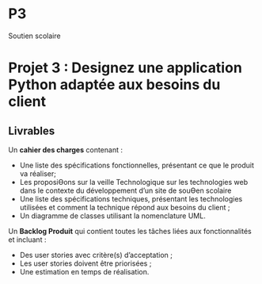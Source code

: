 # P3

Soutien scolaire

# Projet 3 : Designez une application Python adaptée aux besoins du client

## Livrables

Un **cahier des charges** contenant :

- Une liste des spécifications fonctionnelles, présentant ce que le produit va réaliser;
- Les proposiƟons sur la veille Technologique sur les technologies web dans le contexte du 
  développement d’un site de souƟen scolaire 
- Une liste des spécifications techniques, présentant les technologies utilisées et comment la technique répond aux besoins du client ;
- Un diagramme de classes utilisant la nomenclature UML.

Un **Backlog Produit** qui contient toutes les tâches liées aux fonctionnalités et incluant :

- Des user stories avec critère(s) d’acceptation ;
- Les user stories doivent être priorisées ;
- Une estimation en temps de réalisation.
